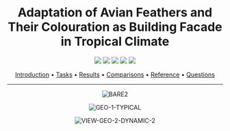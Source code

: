 <h1 align="center">Adaptation of Avian Feathers and Their Colouration as Building Facade in Tropical Climate</h1>
<p align="center">
    <img src="https://img.shields.io/badge/Made with-Rhino 3D-Blue.svg"></a>
    <img src="https://img.shields.io/badge/Made with-Grasshopper-Green.svg"></a>
    <img src="https://img.shields.io/badge/Made with-Revit-Blue.svg"></a>
    <a href="https://github.com/ursulasarita/Adaptation-of-Avian-Feathers-as-Building-Facade/pulse"><img src="https://img.shields.io/badge/Maintained%3F-yes-green.svg"></a>
    <a href="https://github.com/ursulasarita"><img src="https://badges.frapsoft.com/os/v2/open-source.svg?v=103"></a>
</p>

<p align="center">
  <a href="#Introduction">Introduction</a> •
  <a href="#Tasks">Tasks</a> •
  <a href="#Results">Results</a> •
  <a href="#Comparisons">Comparisons</a> •
  <a href="#Reference">Reference</a> •
  <a href="#Questions">Questions</a>
</p>

___


<p align="center"><img src="https://i.ibb.co/d5gFczN/BARE2.png" alt="BARE2" border="0"></a></p>

<p align="center"><img src="https://i.ibb.co/khh9RnX/GEO-1-TYPICAL.png" alt="GEO-1-TYPICAL" border="0"></a></p>

<p align="center"><img src="https://i.ibb.co/jDr9C7X/VIEW-GEO-2-DYNAMIC-2.png" alt="VIEW-GEO-2-DYNAMIC-2" border="0"></a></p>
<br>
